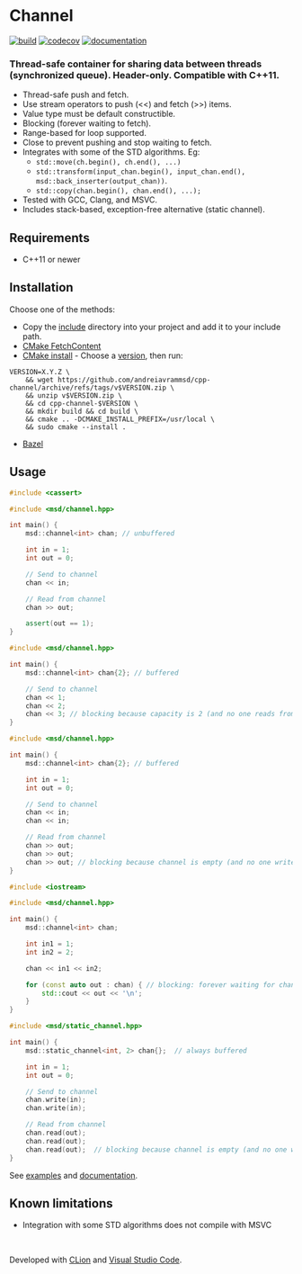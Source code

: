 # Channel

[![build](https://github.com/andreiavrammsd/cpp-channel/actions/workflows/cmake.yml/badge.svg)](https://github.com/andreiavrammsd/cpp-channel/actions) [![codecov](https://codecov.io/github/andreiavrammsd/cpp-channel/graph/badge.svg?token=CKQ0TVW62Z)](https://codecov.io/github/andreiavrammsd/cpp-channel)
[![documentation](https://github.com/andreiavrammsd/cpp-channel/actions/workflows/doc.yml/badge.svg)](https://andreiavrammsd.github.io/cpp-channel/)

### Thread-safe container for sharing data between threads (synchronized queue). Header-only. Compatible with C++11.

* Thread-safe push and fetch.
* Use stream operators to push (<<) and fetch (>>) items.
* Value type must be default constructible.
* Blocking (forever waiting to fetch).
* Range-based for loop supported.
* Close to prevent pushing and stop waiting to fetch.
* Integrates with some of the STD algorithms. Eg:
    * `std::move(ch.begin(), ch.end(), ...)`
    * `std::transform(input_chan.begin(), input_chan.end(), msd::back_inserter(output_chan))`.
    * `std::copy(chan.begin(), chan.end(), ...);`
* Tested with GCC, Clang, and MSVC.
* Includes stack-based, exception-free alternative (static channel).

## Requirements

* C++11 or newer

## Installation

Choose one of the methods:

* Copy the [include](https://github.com/andreiavrammsd/cpp-channel/tree/master/include) directory into your project and add it to your include path.
* [CMake FetchContent](https://github.com/andreiavrammsd/cpp-channel/tree/master/examples/cmake-project)
* [CMake install](https://cmake.org/cmake/help/latest/command/install.html) - Choose a [version](https://github.com/andreiavrammsd/cpp-channel/releases), then run:
```shell
VERSION=X.Y.Z \
    && wget https://github.com/andreiavrammsd/cpp-channel/archive/refs/tags/v$VERSION.zip \
    && unzip v$VERSION.zip \
    && cd cpp-channel-$VERSION \
    && mkdir build && cd build \
    && cmake .. -DCMAKE_INSTALL_PREFIX=/usr/local \
    && sudo cmake --install .
```
* [Bazel](https://github.com/andreiavrammsd/cpp-channel/tree/master/examples/bazel-project)

## Usage

```c++
#include <cassert>

#include <msd/channel.hpp>

int main() {
    msd::channel<int> chan; // unbuffered

    int in = 1;
    int out = 0;

    // Send to channel
    chan << in;

    // Read from channel
    chan >> out;

    assert(out == 1);
}
```

```c++
#include <msd/channel.hpp>

int main() {
    msd::channel<int> chan{2}; // buffered

    // Send to channel
    chan << 1;
    chan << 2;
    chan << 3; // blocking because capacity is 2 (and no one reads from channel)
}
```

```c++
#include <msd/channel.hpp>

int main() {
    msd::channel<int> chan{2}; // buffered

    int in = 1;
    int out = 0;

    // Send to channel
    chan << in;
    chan << in;

    // Read from channel
    chan >> out;
    chan >> out;
    chan >> out; // blocking because channel is empty (and no one writes on it)
}
```

```c++
#include <iostream>

#include <msd/channel.hpp>

int main() {
    msd::channel<int> chan;

    int in1 = 1;
    int in2 = 2;

    chan << in1 << in2;

    for (const auto out : chan) { // blocking: forever waiting for channel items
        std::cout << out << '\n';
    }
}
```

```c++
#include <msd/static_channel.hpp>

int main() {
    msd::static_channel<int, 2> chan{};  // always buffered

    int in = 1;
    int out = 0;

    // Send to channel
    chan.write(in);
    chan.write(in);

    // Read from channel
    chan.read(out);
    chan.read(out);
    chan.read(out);  // blocking because channel is empty (and no one writes on it)
}
```

See [examples](https://github.com/andreiavrammsd/cpp-channel/tree/master/examples) and [documentation](https://andreiavrammsd.github.io/cpp-channel/).

## Known limitations

* Integration with some STD algorithms does not compile with MSVC

<br>

Developed with [CLion](https://www.jetbrains.com/?from=serializer) and [Visual Studio Code](https://code.visualstudio.com/).
